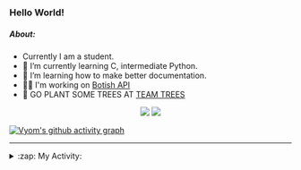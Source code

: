### Hello World!

##### About:
- Currently I am a student.
- 🌱 I’m currently learning C, intermediate Python.
- 🌱 I’m learning how to make better documentation.
- 👨‍💻 I'm working on [Botish API](https://github.com/Vyvy-vi/api)
- 🌱 GO PLANT SOME TREES AT [TEAM TREES](https://teamtrees.org/)

<p align="center">
  <a href="https://twitter.com/Vyvy_viM"><img target="_blank" src="https://img.shields.io/badge/twitter%20@Vyvy_viM-0D95E8?style=for-the-badge&logo=twitter&logoColor=white"/></a> 
  <a href="https://vyvy-vi.github.io/portfolio"><img target="_blank" src="https://img.shields.io/badge/-I_love_open_source-green?style=for-the-badge&logo=github&logoColor=black"/></a> 
</p>

[![Vyom's github activity graph](https://activity-graph.herokuapp.com/graph?username=Vyvy-vi)](https://github.com/ashutosh00710/github-readme-activity-graph)

---
<details>
  <summary>:zap: My Activity:</summary>
  
<!--START_SECTION:waka-->
![Code Time](http://img.shields.io/badge/Code%20Time-535%20hrs%2052%20mins-blue)

**I'm a Night 🦉** 

```text
🌞 Morning    46 commits     █░░░░░░░░░░░░░░░░░░░░░░░░   7.38% 
🌆 Daytime    162 commits    ██████░░░░░░░░░░░░░░░░░░░   26.0% 
🌃 Evening    208 commits    ████████░░░░░░░░░░░░░░░░░   33.39% 
🌙 Night      207 commits    ████████░░░░░░░░░░░░░░░░░   33.23%

```
📅 **I'm Most Productive on Sunday** 

```text
Monday       62 commits     ██░░░░░░░░░░░░░░░░░░░░░░░   9.95% 
Tuesday      101 commits    ████░░░░░░░░░░░░░░░░░░░░░   16.21% 
Wednesday    90 commits     ███░░░░░░░░░░░░░░░░░░░░░░   14.45% 
Thursday     83 commits     ███░░░░░░░░░░░░░░░░░░░░░░   13.32% 
Friday       60 commits     ██░░░░░░░░░░░░░░░░░░░░░░░   9.63% 
Saturday     81 commits     ███░░░░░░░░░░░░░░░░░░░░░░   13.0% 
Sunday       146 commits    █████░░░░░░░░░░░░░░░░░░░░   23.43%

```


📊 **This Week I Spent My Time On** 

```text
🔥 Editors: 
Vim                      6 hrs 13 mins       █████████████████████████   100.0%

🐱‍💻 Projects: 
TEC-Discord-Automation   2 hrs 42 mins       ███████████░░░░░░░░░░░░░░   43.53% 
tec-onboarding-bot       1 hr 36 mins        ██████░░░░░░░░░░░░░░░░░░░   25.9% 
botish-api               34 mins             ██░░░░░░░░░░░░░░░░░░░░░░░   9.16% 
Unknown Project          23 mins             █░░░░░░░░░░░░░░░░░░░░░░░░   6.19% 
puzzle-11-Vyvy-vi        21 mins             █░░░░░░░░░░░░░░░░░░░░░░░░   5.68%

```


 Last Updated on 27/12/2021
<!--END_SECTION:waka-->
</details>

